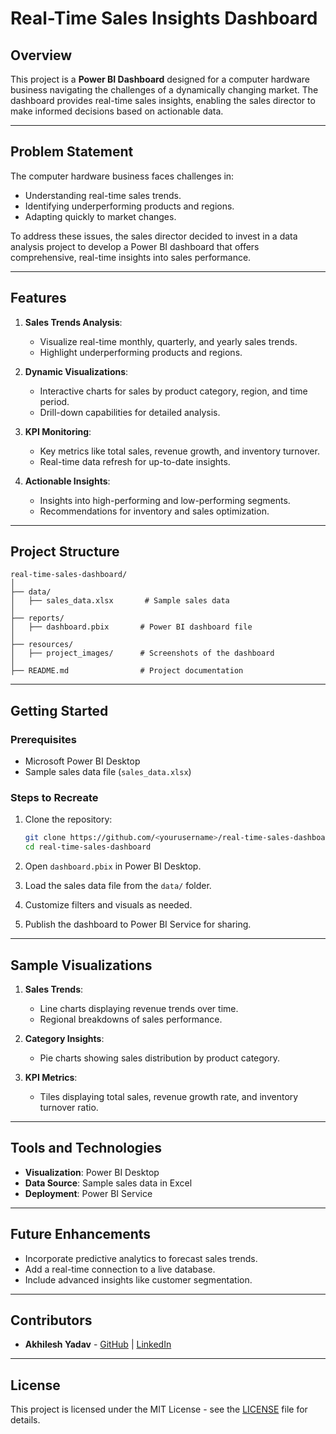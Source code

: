 # Real-Time Sales Insights Dashboard

## Overview
This project is a **Power BI Dashboard** designed for a computer hardware business navigating the challenges of a dynamically changing market. The dashboard provides real-time sales insights, enabling the sales director to make informed decisions based on actionable data.

---

## Problem Statement
The computer hardware business faces challenges in:
- Understanding real-time sales trends.
- Identifying underperforming products and regions.
- Adapting quickly to market changes.

To address these issues, the sales director decided to invest in a data analysis project to develop a Power BI dashboard that offers comprehensive, real-time insights into sales performance.

---

## Features
1. **Sales Trends Analysis**:
   - Visualize real-time monthly, quarterly, and yearly sales trends.
   - Highlight underperforming products and regions.

2. **Dynamic Visualizations**:
   - Interactive charts for sales by product category, region, and time period.
   - Drill-down capabilities for detailed analysis.

3. **KPI Monitoring**:
   - Key metrics like total sales, revenue growth, and inventory turnover.
   - Real-time data refresh for up-to-date insights.

4. **Actionable Insights**:
   - Insights into high-performing and low-performing segments.
   - Recommendations for inventory and sales optimization.

---

## Project Structure
```plaintext
real-time-sales-dashboard/
│
├── data/
│   ├── sales_data.xlsx       # Sample sales data
│
├── reports/
│   ├── dashboard.pbix       # Power BI dashboard file
│
├── resources/
│   ├── project_images/      # Screenshots of the dashboard
│
├── README.md                # Project documentation
```

---

## Getting Started

### Prerequisites
- Microsoft Power BI Desktop
- Sample sales data file (`sales_data.xlsx`)

### Steps to Recreate
1. Clone the repository:
   ```bash
   git clone https://github.com/<yourusername>/real-time-sales-dashboard.git
   cd real-time-sales-dashboard
   ```

2. Open `dashboard.pbix` in Power BI Desktop.

3. Load the sales data file from the `data/` folder.

4. Customize filters and visuals as needed.

5. Publish the dashboard to Power BI Service for sharing.

---

## Sample Visualizations
1. **Sales Trends**:
   - Line charts displaying revenue trends over time.
   - Regional breakdowns of sales performance.

2. **Category Insights**:
   - Pie charts showing sales distribution by product category.

3. **KPI Metrics**:
   - Tiles displaying total sales, revenue growth rate, and inventory turnover ratio.

---

## Tools and Technologies
- **Visualization**: Power BI Desktop
- **Data Source**: Sample sales data in Excel
- **Deployment**: Power BI Service

---

## Future Enhancements
- Incorporate predictive analytics to forecast sales trends.
- Add a real-time connection to a live database.
- Include advanced insights like customer segmentation.

---

## Contributors
- **Akhilesh Yadav** - [GitHub](https://github.com/MathTechWhiz) | [LinkedIn](https://linkedin.com/in/akhileshyadav1598)

---

## License
This project is licensed under the MIT License - see the [LICENSE](LICENSE) file for details.

